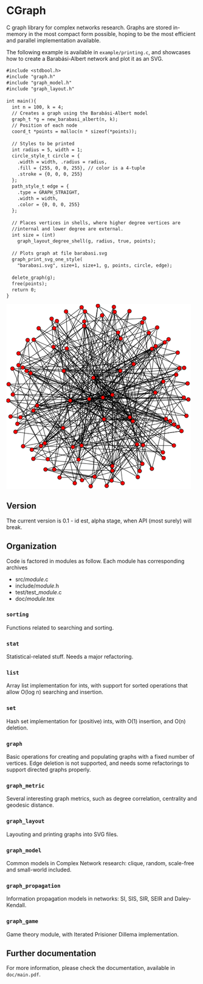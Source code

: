CGraph
======

C graph library for complex networks research. Graphs are stored in-memory 
in the most compact form possible, hoping to be the most efficient and 
parallel implementation available.

The following example is available in `example/printing.c`, and showcases
how to create a Barabási-Albert network and plot it as an SVG.

    #include <stdbool.h>
    #include "graph.h"
    #include "graph_model.h"
    #include "graph_layout.h"

    int main(){
      int n = 100, k = 4;
      // Creates a graph using the Barabási-Albert model
      graph_t *g = new_barabasi_albert(n, k);
      // Position of each node
      coord_t *points = malloc(n * sizeof(*points));

      // Styles to be printed
      int radius = 5, width = 1;
      circle_style_t circle = {
        .width = width, .radius = radius, 
        .fill = {255, 0, 0, 255}, // color is a 4-tuple
        .stroke = {0, 0, 0, 255}
      };
      path_style_t edge = {
        .type = GRAPH_STRAIGHT,
        .width = width,
        .color = {0, 0, 0, 255}
      };

      // Places vertices in shells, where higher degree vertices are 
      //internal and lower degree are external.
      int size = (int)
        graph_layout_degree_shell(g, radius, true, points);
      
      // Plots graph at file barabasi.svg
      graph_print_svg_one_style(
        "barabasi.svg", size+1, size+1, g, points, circle, edge);
      
      delete_graph(g);
      free(points);
      return 0;
    }

![Barabási-Albert graph](https://github.com/brunokim/cgraph/raw/master/barabasi.png)

## Version

The current version is 0.1 - id est, alpha stage, when API (most surely)
will break.

## Organization

Code is factored in modules as follow. Each module has corresponding archives

* src/_module_.c
* include/_module_.h
* test/test\__module_.c
* doc/_module_.tex

### `sorting`

Functions related to searching and sorting.

### `stat`

Statistical-related stuff. Needs a major refactoring.

### `list`

Array list implementation for ints, with support for sorted operations that
allow O(log n) searching and insertion.
    
### `set`

Hash set implementation for (positive) ints, with O(1) insertion, and O(n) deletion.

### `graph`

Basic operations for creating and populating graphs with a fixed number of vertices.
Edge deletion is not supported, and needs some refactorings to support directed graphs
properly.

### `graph_metric`

Several interesting graph metrics, such as degree correlation, centrality and
geodesic distance.

### `graph_layout`

Layouting and printing graphs into SVG files.

### `graph_model`

Common models in Complex Network research: clique, random, scale-free and 
small-world included.

### `graph_propagation`

Information propagation models in networks: SI, SIS, SIR, SEIR and 
Daley-Kendall.

### `graph_game`

Game theory module, with Iterated Prisioner Dillema implementation.

## Further documentation

For more information, please check the documentation, available in `doc/main.pdf`.
